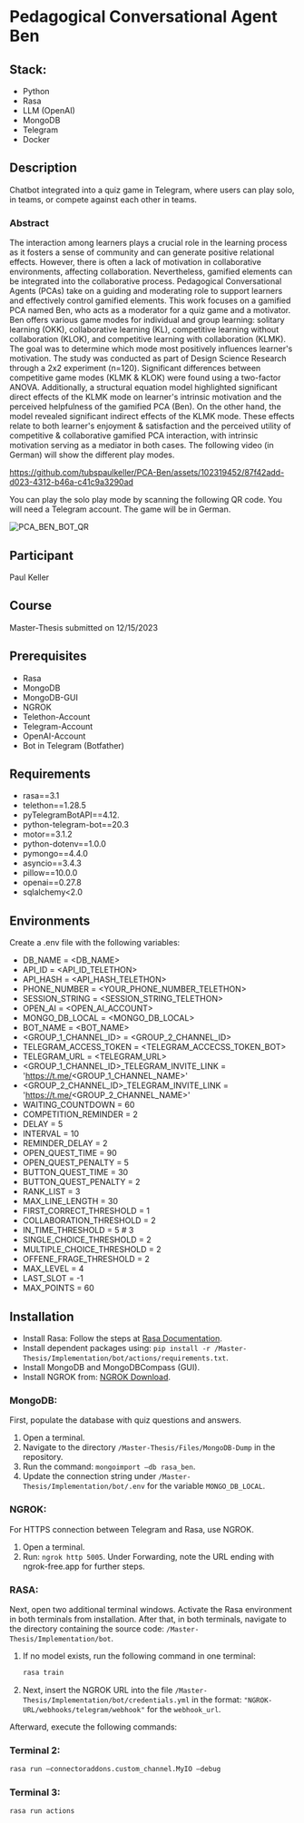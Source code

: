 # Pedagogical Conversational Agent Ben

## Stack:
- Python
- Rasa
- LLM (OpenAI)
- MongoDB
- Telegram
- Docker

## Description
Chatbot integrated into a quiz game in Telegram, where users can play solo, in teams, or compete against each other in teams.

### Abstract 

The interaction among learners plays a crucial role in the learning process as it fosters a sense of community and can generate positive relational effects. However, there is often a lack of motivation in collaborative environments, affecting collaboration. Nevertheless, gamified elements can be integrated into the collaborative process. Pedagogical Conversational Agents (PCAs) take on a guiding and moderating role to support learners and effectively control gamified elements. This work focuses on a gamified PCA named Ben, who acts as a moderator for a quiz game and a motivator. Ben offers various game modes for individual and group learning: solitary learning (OKK), collaborative learning (KL), competitive learning without collaboration (KLOK), and competitive learning with collaboration (KLMK). The goal was to determine which mode most positively influences learner's motivation. The study was conducted as part of Design Science Research through a 2x2 experiment (n=120). Significant differences between competitive game modes (KLMK & KLOK) were found using a two-factor ANOVA. Additionally, a structural equation model highlighted significant direct effects of the KLMK mode on learner's intrinsic motivation and the perceived helpfulness of the gamified PCA (Ben). On the other hand, the model revealed significant indirect effects of the KLMK mode. These effects relate to both learner's enjoyment & satisfaction and the perceived utility of competitive & collaborative gamified PCA interaction, with intrinsic motivation serving as a mediator in both cases. 
The following video (in German) will show the different play modes.

https://github.com/tubspaulkeller/PCA-Ben/assets/102319452/87f42add-d023-4312-b46a-c41c9a3290ad

You can play the solo play mode by scanning the following QR code. You will need a Telegram account. The game will be in German.

![PCA_BEN_BOT_QR](https://github.com/tubspaulkeller/PCA-Ben/assets/102319452/c3311aa7-cfcf-4894-84af-74e8a7c86c26)

## Participant 
Paul Keller 

## Course 
Master-Thesis submitted on 12/15/2023

## Prerequisites
- Rasa 
- MongoDB 
- MongoDB-GUI 
- NGROK
- Telethon-Account 
- Telegram-Account 
- OpenAI-Account
- Bot in Telegram (Botfather)

## Requirements
- rasa==3.1
- telethon==1.28.5
- pyTelegramBotAPI==4.12.
- python-telegram-bot==20.3
- motor==3.1.2
- python-dotenv==1.0.0
- pymongo==4.4.0 
- asyncio==3.4.3
- pillow==10.0.0
- openai==0.27.8
- sqlalchemy<2.0

## Environments 
Create a .env file with the following variables: 
- DB_NAME = <DB_NAME>
- API_ID = <API_ID_TELETHON>
- API_HASH = <API_HASH_TELETHON>
- PHONE_NUMBER = <YOUR_PHONE_NUMBER_TELETHON>
- SESSION_STRING = <SESSION_STRING_TELETHON>
- OPEN_AI = <OPEN_AI_ACCOUNT>
- MONGO_DB_LOCAL = <MONGO_DB_LOCAL>
- BOT_NAME = <BOT_NAME>
- <GROUP_1_CHANNEL_ID> = <GROUP_2_CHANNEL_ID>
- TELEGRAM_ACCESS_TOKEN = <TELEGRAM_ACCECSS_TOKEN_BOT>
- TELEGRAM_URL = <TELEGRAM_URL> 
- <GROUP_1_CHANNEL_ID>_TELEGRAM_INVITE_LINK = 'https://t.me/<GROUP_1_CHANNEL_NAME>'
- <GROUP_2_CHANNEL_ID>_TELEGRAM_INVITE_LINK = 'https://t.me/<GROUP_2_CHANNEL_NAME>'
- WAITING_COUNTDOWN = 60 
- COMPETITION_REMINDER = 2
- DELAY = 5 
- INTERVAL = 10 
- REMINDER_DELAY = 2
- OPEN_QUEST_TIME = 90
- OPEN_QUEST_PENALTY = 5
- BUTTON_QUEST_TIME = 30
- BUTTON_QUEST_PENALTY = 2
- RANK_LIST = 3
- MAX_LINE_LENGTH = 30
- FIRST_CORRECT_THRESHOLD = 1 
- COLLABORATION_THRESHOLD = 2
- IN_TIME_THRESHOLD = 5 # 3
- SINGLE_CHOICE_THRESHOLD = 2 
- MULTIPLE_CHOICE_THRESHOLD = 2 
- OFFENE_FRAGE_THRESHOLD = 2 
- MAX_LEVEL = 4 
- LAST_SLOT = -1 
- MAX_POINTS = 60


## Installation 

- Install Rasa: Follow the steps at [Rasa Documentation](https://rasa.com/docs/rasa/2.x/installation/).
- Install dependent packages using: `pip install -r /Master-Thesis/Implementation/bot/actions/requirements.txt`.
- Install MongoDB and MongoDBCompass (GUI).
- Install NGROK from: [NGROK Download](https://ngrok.com/download).
  
### MongoDB:

First, populate the database with quiz questions and answers.
1. Open a terminal.
2. Navigate to the directory `/Master-Thesis/Files/MongoDB-Dump` in the repository.
3. Run the command: `mongoimport –db rasa_ben`.
4. Update the connection string under `/Master-Thesis/Implementation/bot/.env` for the variable `MONGO_DB_LOCAL`.

### NGROK:

For HTTPS connection between Telegram and Rasa, use NGROK.
1. Open a terminal.
2. Run: `ngrok http 5005`.
Under Forwarding, note the URL ending with ngrok-free.app for further steps.

### RASA:
Next, open two additional terminal windows. Activate the Rasa environment in both terminals from installation. After that, in both terminals, navigate to the directory containing the source code: `/Master-Thesis/Implementation/bot`.

1. If no model exists, run the following command in one terminal: 
    ```bash
    rasa train
    ```

2. Next, insert the NGROK URL into the file `/Master-Thesis/Implementation/bot/credentials.yml` in the format: `"NGROK-URL/webhooks/telegram/webhook"` for the `webhook_url`.

Afterward, execute the following commands:

### Terminal 2:

```bash
rasa run –connectoraddons.custom_channel.MyIO –debug
 ```
### Terminal 3:
  ```bash
rasa run actions
 ```





